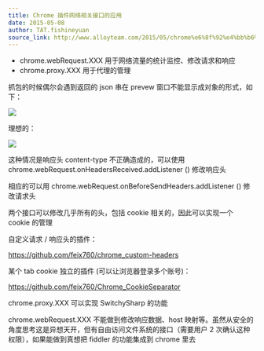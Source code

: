 ```yaml
---
title: Chrome 插件网络相关接口的应用
date: 2015-05-08
author: TAT.fishineyuan
source_link: http://www.alloyteam.com/2015/05/chrome%e6%8f%92%e4%bb%b6%e7%bd%91%e7%bb%9c%e7%9b%b8%e5%85%b3%e6%8e%a5%e5%8f%a3%e7%9a%84%e5%ba%94%e7%94%a8/
---
```


<!-- {% raw %} - for jekyll -->

-   chrome.webRequest.XXX 用于网络流量的统计监控、修改请求和响应
-   chrome.proxy.XXX 用于代理的管理

抓包的时候偶尔会遇到返回的 json 串在 prevew 窗口不能显示成对象的形式，如下：

![](http://7tszky.com1.z0.glb.clouddn.com/FhUppfp7BdyIvNdls0qg_ZbEyayH)

理想的：

![](http://7tszky.com1.z0.glb.clouddn.com/Fm6v9MKysbCYINkvPSwH-Q8UZ8I7)

这种情况是响应头 content-type 不正确造成的，可以使用 chrome.webRequest.onHeadersReceived.addListener () 修改响应头

相应的可以用 chrome.webRequest.onBeforeSendHeaders.addListener () 修改请求头

两个接口可以修改几乎所有的头，包括 cookie 相关的，因此可以实现一个 cookie 的管理

自定义请求 / 响应头的插件：

<https://github.com/feix760/chrome_custom-headers>

某个 tab cookie 独立的插件 (可以让浏览器登录多个账号)：

<https://github.com/feix760/Chrome_CookieSeparator>

chrome.proxy.XXX 可以实现 SwitchySharp 的功能

chrome.webRequest.XXX 不能做到修改响应数据、host 映射等。虽然从安全的角度思考这是异想天开，但有自由访问文件系统的接口（需要用户 2 次确认这种权限），如果能做到真想把 fiddler 的功能集成到 chrome 里去

<!-- {% endraw %} - for jekyll -->